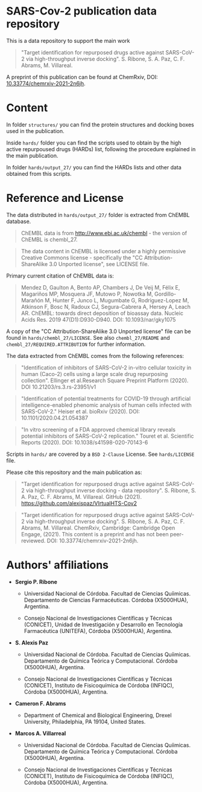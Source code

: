 # SARS-Cov-2 publication data repository

This is a data repository to support the main work 

> "Target identification for repurposed drugs active against SARS-CoV-2 via
> high-throughput inverse docking". S. Ribone, S. A. Paz, C. F. Abrams, M.
> Villareal.

A preprint of this publication can be found at ChemRxiv, DOI:
[10.33774/chemrxiv-2021-2n6jh](https://doi.org/10.33774/chemrxiv-2021-2n6jh).

# Content

In folder `structures/` you can find the protein structures and docking boxes
used in the publication.

Inside `hards/` folder you can find the scripts used to obtain by the high
active repurpoused drugs (HARDs) list, following the procedure explained in
the main publication.

In folder `hards/output_27/` you can find the HARDs lists and other data
obtained from this scripts.

# Reference and License

The data distributed in `hards/output_27/` folder is extracted from ChEMBL
database. 

> ChEMBL data is from http://www.ebi.ac.uk/chembl - the version of ChEMBL is
  chembl_27.

> The data content in ChEMBL is licensed under a highly permissive Creative
  Commons license - specifically the "CC Attribution-ShareAlike 3.0 Unported
  license", see LICENSE file.

Primary current citation of ChEMBL data is:

> Mendez D, Gaulton A, Bento AP, Chambers J, De Veij M, Félix E, Magariños MP,
  Mosquera JF, Mutowo P, Nowotka M, Gordillo-Marañón M, Hunter F, Junco L,
  Mugumbate G, Rodriguez-Lopez M, Atkinson F, Bosc N, Radoux CJ, Segura-Cabrera
  A, Hersey A, Leach AR. ChEMBL: towards direct deposition of bioassay data.
  Nucleic Acids Res. 2019 47(D1):D930-D940. DOI: 10.1093/nar/gky1075

A copy of the "CC Attribution-ShareAlike 3.0 Unported license" file can be
found in `hards/chembl_27/LICENSE`. See also `chembl_27/README` and
`chembl_27/REQUIRED.ATTRIBUTION` for further information.

The data extracted from ChEMBL comes from the following references:

> "Identification of inhibitors of SARS-CoV-2 in-vitro cellular toxicity in human
  (Caco-2) cells using a large scale drug repurposing collection".  Ellinger et
  al.Research Square Preprint Platform (2020). DOI 10.21203/rs.3.rs-23951/v1

> "Identification of potential treatments for COVID-19 through artificial
  intelligence-enabled phenomic analysis of human cells infected with
  SARS-CoV-2." Heiser et al. bioRxiv (2020). DOI: 10.1101/2020.04.21.054387

> "In vitro screening of a FDA approved chemical library reveals potential
  inhibitors of SARS-CoV-2 replication." Touret et al. Scientific Reports
  (2020).  DOI: 10.1038/s41598-020-70143-6

Scripts in `hards/` are covered by a `BSD 2-Clause` License. See
`hards/LICENSE` file.

Please cite this repository and the main publication as:

> "Target identification for repurposed drugs active against SARS-CoV-2 via
> high-throughput inverse docking - data repository". S. Ribone, S. A. Paz, C. F. Abrams, M.
> Villareal. GitHub (2021). https://github.com/alexispaz/VIrtualHTS-Cov2

> "Target identification for repurposed drugs active against SARS-CoV-2 via
> high-throughput inverse docking". S. Ribone, S. A. Paz, C. F. Abrams, M.
> Villareal. ChemRxiv, Cambridge: Cambridge Open Engage, (2021). This content
> is a preprint and has not been peer-reviewed. DOI: 10.33774/chemrxiv-2021-2n6jh.

# Authors' affiliations

* **Sergio P. Ribone**

  * Universidad Nacional de Córdoba. Facultad de Ciencias Quíimicas. 
  Departamento de Ciencias Farmacéuticas. Córdoba (X5000HUA), Argentina.

  * Consejo Nacional de Investigaciones Científicas y Técnicas (CONICET), Unidad de
  Investigación y Desarrollo en Tecnología Farmacéutica (UNITEFA), Córdoba
  (X5000HUA), Argentina.

* **S. Alexis Paz**

  * Universidad Nacional de Córdoba. Facultad de Ciencias Quíimicas. 
  Departamento de Química Teórica y Computacional. Córdoba (X5000HUA), Argentina.

  * Consejo Nacional de Investigaciones Científicas y Técnicas (CONICET), Instituto
  de Fisicoquímica de Córdoba (INFIQC), Córdoba (X5000HUA), Argentina.

* **Cameron F. Abrams**

  * Department of Chemical and Biological Engineering, Drexel University,
  Philadelphia, PA 19104, United States.
 
* **Marcos A. Villarreal**

  * Universidad Nacional de Córdoba. Facultad de Ciencias Quíimicas. 
  Departamento de Química Teórica y Computacional. Córdoba (X5000HUA), Argentina.

  * Consejo Nacional de Investigaciones Científicas y Técnicas (CONICET), Instituto
  de Fisicoquímica de Córdoba (INFIQC), Córdoba (X5000HUA), Argentina.
